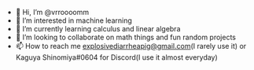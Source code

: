 - 👋 Hi, I’m @vrroooomm
- 👀 I’m interested in machine learning
- 🌱 I’m currently learning calculus and linear algebra
- 💞️ I’m looking to collaborate on math things and fun random projects
- 📫 How to reach me explosivediarrheapig@gmail.com(I rarely use it) or Kaguya Shinomiya#0604 for Discord(I use it almost everyday)

<!---
vrroooomm/vrroooomm is a ✨ special ✨ repository because its `README.md` (this file) appears on your GitHub profile.
You can click the Preview link to take a look at your changes.
--->
